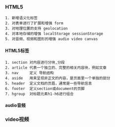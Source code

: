 ### HTML5
    1. 新增语义化标签  
    2. 对表单进行了扩展和增强 form
    3. 对地理位置的支持 geolocation
    4. 对本地存储的增强 localStorage sessionStorage
    5. 对音频、视频和图形的增强 audio video canvas
#### HTML5标签
    1. section 对内容进行分块,分段
    2. article 代表一个独立的、完整的相关内容块，例如文章
    3. nav     定义 导航结构
    4. aside   用来呈现非正文的内容，是页面里一个单独的部分
    5. header  定义文档的页眉，通常是一些导航信息
    6. footer  定义section或document的页脚
    7. hgroup  对标题元素h1-h6进行组合

#### audio音频

### video视频
